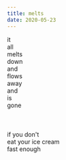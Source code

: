 ```yaml
---
title: melts
date: 2020-05-23
---
```


it  
all  
melts  
down  
and  
flows  
away  
and  
is  
gone  
<br>
<br>
<br>
if you don't  
eat your ice cream  
fast enough  
